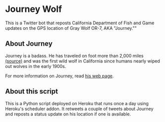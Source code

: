 # Journey Wolf
This is a Twitter bot that reposts California Department of Fish and Game
updates on the GPS location of Gray Wolf OR-7, AKA "Journey.""

## About Journey
Journey is a badass. He has traveled on foot more than 2,000 miles
[(source)](http://www.latimes.com/news/local/la-me-wolf-california-20120303,0,6719205.story)
and was the first wild wolf in California since humans nearly wiped out wolves in
the early 1900s.

For more information on Journey, read [his web page](http://www.dfg.ca.gov/wildlife/nongame/wolf/OR7story.html).

## About this script
This is a Python script deployed on Heroku that runs once a day using Heroku's
scheduler addon. It retweets a couple of tweets about Journey and reposts a
status update on his location if one is available.